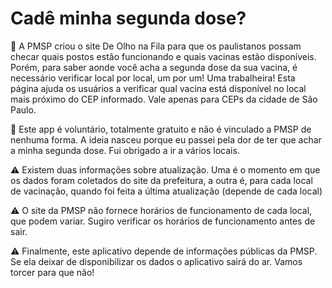 # Cadê minha segunda dose?
 
💉 A PMSP criou o site De Olho na Fila para que os paulistanos possam checar quais postos estão funcionando e quais vacinas estão disponíveis. Porém, para saber aonde você acha a segunda dose da sua vacina, é necessário verificar local por local, um por um! Uma trabalheira! Esta página ajuda os usuários a verificar qual vacina está disponível no local mais próximo do CEP informado. Vale apenas para CEPs da cidade de São Paulo.

💉 Este app é voluntário, totalmente gratuito e não é vinculado a PMSP de nenhuma forma. A ideia nasceu porque eu passei pela dor de ter que achar a minha segunda dose. Fui obrigado a ir a vários locais.

⚠️ Existem duas informações sobre atualização. Uma é o momento em que os dados foram coletados do site da prefeitura, a outra é, para cada local de vacinação, quando foi feita a última atualização (depende de cada local)

⚠️ O site da PMSP não fornece horários de funcionamento de cada local, que podem variar. Sugiro verificar os horários de funcionamento antes de sair.

⚠️ Finalmente, este aplicativo depende de informações públicas da PMSP. Se ela deixar de disponibilizar os dados o aplicativo sairá do ar. Vamos torcer para que não!
